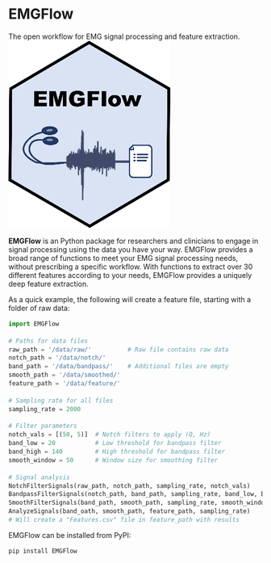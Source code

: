 # EMGFlow

The open workflow for EMG signal processing and feature extraction.
![Logo](HexSticker.png)

**EMGFlow** is an Python package for researchers and clinicians to engage in signal processing using the data you have your way. EMGFlow provides a broad range of functions to meet your EMG signal processing needs, without prescribing a specific workflow. With functions to extract over 30 different features according to your needs, EMGFlow provides a uniquely deep feature extraction.

As a quick example, the following will create a feature file, starting with a folder of raw data:
```python
import EMGFlow

# Paths for data files
raw_path = '/data/raw/'          # Raw file contains raw data
notch_path = '/data/notch/'
band_path = '/data/bandpass/'    # Additional files are empty
smooth_path = '/data/smoothed/'
feature_path = '/data/feature/'

# Sampling rate for all files
sampling_rate = 2000

# Filter parameters
notch_vals = [(50, 5)]  # Notch filters to apply (Q, Hz)
band_low = 20           # Low threshold for bandpass filter
band_high = 140         # High threshold for bandpass filter
smooth_window = 50      # Window size for smoothing filter

# Signal analysis
NotchFilterSignals(raw_path, notch_path, sampling_rate, notch_vals)
BandpassFilterSignals(notch_path, band_path, sampling_rate, band_low, band_high)
SmoothFilterSignals(band_path, smooth_path, sampling_rate, smooth_window)
AnalyzeSignals(band_oath, smooth_path, feature_path, sampling_rate)
# Will create a "Features.csv" file in feature_path with results
```

EMGFlow can be installed from PyPI:
```python
pip install EMGFlow
```